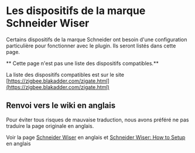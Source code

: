 # Les dispositifs de la marque Schneider Wiser

Certains dispositifs de la marque Schneider ont besoin d'une configuration particulière pour fonctionner avec le plugin. Ils seront listés dans cette page.

** Cette page n'est pas une liste des dispositifs compatibles.**

La liste des dispositifs compatibles est sur le site [https://zigbee.blakadder.com/zigate.html](https://zigbee.blakadder.com/zigate.html)

## Renvoi vers le wiki en anglais

Pour éviter tous risques de mauvaise traduction, nous avons préféré ne pas traduire la page originale en anglais.

Voir la page [Schneider Wiser](../en-eng/Schneider_Wiser_Corner.md) en anglais et [Schneider Wiser: How to Setup](../en-eng/Wiser-Setup.md) en anglais
